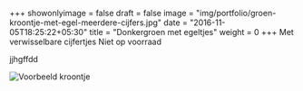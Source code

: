 +++
showonlyimage = false
draft = false
image = "img/portfolio/groen-kroontje-met-egel-meerdere-cijfers.jpg"
date = "2016-11-05T18:25:22+05:30"
title = "Donkergroen met egeltjes"
weight = 0
+++
Met verwisselbare cijfertjes
Niet op voorraad







jjhgffdd


![Voorbeeld kroontje][1]


[1]: /img/groen-bloemetjes.jpg

